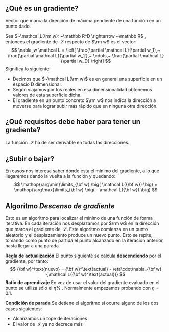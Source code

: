 ## ¿Qué es un gradiente?
Vector que marca la dirección de máxima pendiente de una función en un punto dado.

Sea $~\mathcal L(\rm w): ~\mathbb R^D \rightarrow ~\mathbb R$ , entonces el gradiente de $~\mathcal L$ respecto de $\rm w$ es el vector: $$
\nabla_w \mathcal L = \left[
  \frac{\partial \mathcal L}{\partial w_1},~
  \frac{\partial \mathcal L}{\partial w_2},~
  \cdots,~
  \frac{\partial \mathcal L}{\partial w_D}
\right]
$$
Significa lo siguiente:
- Decimos que $~\mathcal L(\rm w)$ es en general una superficie en un espacio D dimensional.
- Según viajamos por los reales en esa dimensionalidad obtenemos valores de esta superficie dicha.
- El gradiente en un punto concreto $\rm w$ nos indica la dirección a moverse para lograr subir más rápido que en ninguna otra dirección.
## ¿Qué requisitos debe haber para tener un gradiente?
La función $~\mathcal L$ ha de ser derivable en todas las direcciones.
## ¿Subir o bajar?
En casos nos interesa saber dónde esta el mínimo del gradiente, a lo que llegaremos dando la vuelta a la función y quedando:$$
\mathop{\arg\min}\limits_{\bf w}  \big( \mathcal L({\bf w}) \big) =
\mathop{\arg\max}\limits_{\bf w}  \big( - \mathcal L({\bf w}) \big)
$$
## Algoritmo *Descenso de gradiente*
Esto es un algoritmo para localizar el mínimo de una función de forma iterativa. En cada iteración nos desplazamos por $\rm w$ en la dirección que marca el gradiente de $~\mathcal L$. Este algoritmo comienza en un punto aleatorio y el desplazamiento produce un nuevo punto. Esto se repite, tomando como punto de partida el punto alcanzado en la iteración anterior, hasta llegar a una parada.

**Regla de actualización**
El punto siguiente se calcula **descendiendo** por el gradiente, por tanto:$$
{\bf w}^\text{nuevo} = {\bf w}^\text{actual} - \eta\cdot\nabla_{\bf w}{\mathcal L({\bf w}^\text{actual})}
$$
**Ratio de aprendizaje**
En vez de usar el valor del gradiente evaluado en el punto se utiliza sólo el $\eta \%$ . Normalmente empezamos probando con $\eta = 0.1$.

**Condición de parada**
Se detiene el algoritmo si ocurre alguno de los dos casos siguientes:
- Alcanzamos un tope de iteraciones
- El valor de $~\mathcal L$ ya no decrece más

